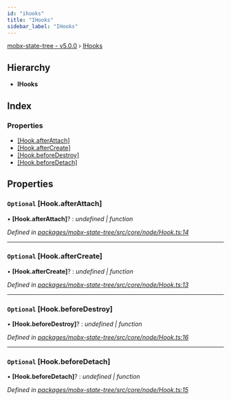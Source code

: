 ```yaml
---
id: "ihooks"
title: "IHooks"
sidebar_label: "IHooks"
---
```


[mobx-state-tree - v5.0.0](../index.md) › [IHooks](ihooks.md)

## Hierarchy

* **IHooks**

## Index

### Properties

* [[Hook.afterAttach]](ihooks.md#optional-[hook.afterattach])
* [[Hook.afterCreate]](ihooks.md#optional-[hook.aftercreate])
* [[Hook.beforeDestroy]](ihooks.md#optional-[hook.beforedestroy])
* [[Hook.beforeDetach]](ihooks.md#optional-[hook.beforedetach])

## Properties

### `Optional` [Hook.afterAttach]

• **[Hook.afterAttach]**? : *undefined | function*

*Defined in [packages/mobx-state-tree/src/core/node/Hook.ts:14](https://github.com/mobxjs/mobx-state-tree/blob/48395a9d/packages/mobx-state-tree/src/core/node/Hook.ts#L14)*

___

### `Optional` [Hook.afterCreate]

• **[Hook.afterCreate]**? : *undefined | function*

*Defined in [packages/mobx-state-tree/src/core/node/Hook.ts:13](https://github.com/mobxjs/mobx-state-tree/blob/48395a9d/packages/mobx-state-tree/src/core/node/Hook.ts#L13)*

___

### `Optional` [Hook.beforeDestroy]

• **[Hook.beforeDestroy]**? : *undefined | function*

*Defined in [packages/mobx-state-tree/src/core/node/Hook.ts:16](https://github.com/mobxjs/mobx-state-tree/blob/48395a9d/packages/mobx-state-tree/src/core/node/Hook.ts#L16)*

___

### `Optional` [Hook.beforeDetach]

• **[Hook.beforeDetach]**? : *undefined | function*

*Defined in [packages/mobx-state-tree/src/core/node/Hook.ts:15](https://github.com/mobxjs/mobx-state-tree/blob/48395a9d/packages/mobx-state-tree/src/core/node/Hook.ts#L15)*
